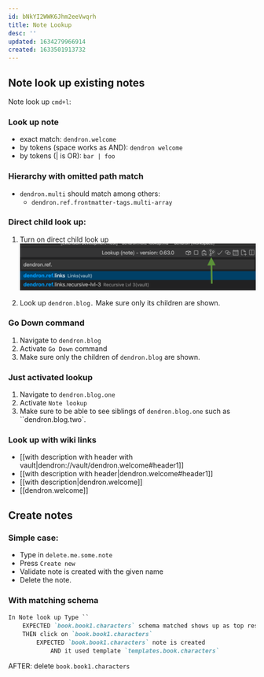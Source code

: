 ```yaml
---
id: bNkYI2WWK6Jhm2eeVwqrh
title: Note Lookup
desc: ''
updated: 1634279966914
created: 1633501913732
---
```


## Note look up existing notes
Note look up `cmd+l`:

### Look up note
* exact match: `dendron.welcome`
* by tokens (space works as AND): `dendron welcome`
* by tokens (| is OR): `bar | foo`

### Hierarchy with omitted path match
* `dendron.multi` should match among others:
    * `dendron.ref.frontmatter-tags.multi-array`
    
### Direct child look up:
1. Turn on direct child look up 
![](assets/images/Screen_Shot_2021-10-14_at_9.05.21_PM.png)

2. Look up `dendron.blog.` Make sure only its children are shown. 

### Go Down command
1. Navigate to `dendron.blog` 
2. Activate `Go Down` command
3. Make sure only the children of `dendron.blog` are shown.

### Just activated lookup
1. Navigate to `dendron.blog.one`
1. Activate `Note lookup`
1. Make sure to be able to see siblings of `dendron.blog.one` such as ``dendron.blog.two`.

### Look up with wiki links
* [[with description with header with vault|dendron://vault/dendron.welcome#header1]]
* [[with description with header|dendron.welcome#header1]]
* [[with description|dendron.welcome]]
* [[dendron.welcome]]

## Create notes
### Simple case:
* Type in `delete.me.some.note`
* Press `Create new`
* Validate note is created with the given name
* Delete the note.

### With matching schema
```md
In Note look up Type ``
    EXPECTED `book.book1.characters` schema matched shows up as top result
    THEN click on `book.book1.characters` 
        EXPECTED `book.book1.characters` note is created 
            AND it used template `templates.book.characters`
```
AFTER: delete `book.book1.characters`

